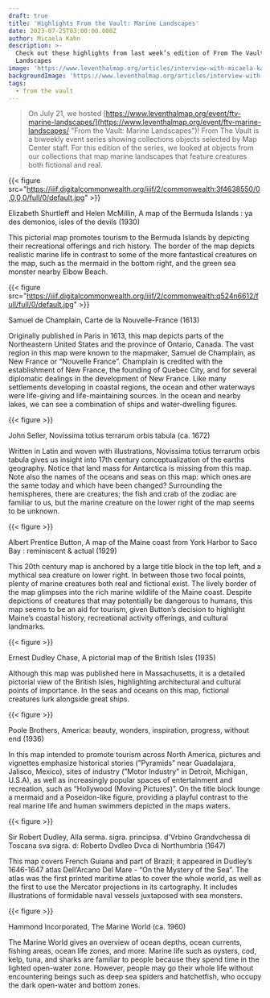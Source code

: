 ```yaml
---
draft: true
title: 'Highlights From the Vault: Marine Landscapes'
date: 2023-07-25T03:00:00.000Z
author: Micaela Kahn
description: >-
  Check out these highlights from last week’s edition of From The Vault: Marine
  Landscapes
image: 'https://www.leventhalmap.org/articles/interview-with-micaela-kahn/'
backgroundImage: 'https://www.leventhalmap.org/articles/interview-with-micaela-kahn/'
tags:
  - from the vault
---
```


> On July 21, we hosted [https://www.leventhalmap.org/event/ftv-marine-landscapes/](https://www.leventhalmap.org/event/ftv-marine-landscapes/ "From the Vault: Marine Landscapes")! From The Vault is a biweekly event series showing collections objects selected by Map Center staff. For this edition of the series, we looked at objects from our collections that map marine landscapes that feature creatures both fictional and real.

{{< figure src="https://iiif.digitalcommonwealth.org/iiif/2/commonwealth:3f4638550/0,0,0,0/full/0/default.jpg" >}}

Elizabeth Shurtleff and Helen McMillin, A map of the Bermuda Islands : ya des demonios, isles of the devils (1930)

This pictorial map promotes tourism to the Bermuda Islands by depicting their recreational offerings and rich history. The border of the map depicts realistic marine life in contrast to some of the more fantastical creatures on the map, such as the mermaid in the bottom right, and the green sea monster nearby Elbow Beach.

{{< figure src="https://iiif.digitalcommonwealth.org/iiif/2/commonwealth:q524n6612/full/full/0/default.jpg" >}}

Samuel de Champlain, Carte de la Nouvelle-France (1613)

Originally published in Paris in 1613, this map depicts parts of the Northeastern United States and the province of Ontario, Canada. The vast region in this map were known to the mapmaker, Samuel de Champlain, as New France or “Nouvelle France”. Champlain is credited with the establishment of New France, the founding of Quebec City, and for several diplomatic dealings in the development of New France. Like many settlements developing in coastal regions, the ocean and other waterways were life-giving and life-maintaining sources. In the ocean and nearby lakes, we can see a combination of ships and water-dwelling figures.

{{< figure >}}

John Seller, Novissima totius terrarum orbis tabula (ca. 1672)

Written in Latin and woven with illustrations, Novissima totius terrarum orbis tabula gives us insight into 17th century conceptualization of the earths geography. Notice that land mass for Antarctica is missing from this map. Note also the names of the oceans and seas on this map: which ones are the same today and which have been changed? Surrounding the hemispheres, there are creatures; the fish and crab of the zodiac are familiar to us, but the marine creature on the lower right of the map seems to be unknown.

{{< figure >}}

Albert Prentice Button, A map of the Maine coast from York Harbor to Saco Bay : reminiscent & actual (1929)

This 20th century map is anchored by a large title block in the top left, and a mythical sea creature on lower right. In between those two focal points, plenty of marine creatures both real and fictional exist. The lively border of the map glimpses into the rich marine wildlife of the Maine coast. Despite depictions of creatures that may potentially be dangerous to humans, this map seems to be an aid for tourism, given Button’s decision to highlight Maine’s coastal history, recreational activity offerings, and cultural landmarks.

{{< figure >}}

Ernest Dudley Chase, A pictorial map of the British Isles (1935)

Although this map was published here in Massachusetts, it is a detailed pictorial view of the British Isles, highlighting architectural and cultural points of importance. In the seas and oceans on this map, fictional creatures lurk alongside great ships.

{{< figure >}}

Poole Brothers, America: beauty, wonders, inspiration, progress, without end (1936)

In this map intended to promote tourism across North America, pictures and vignettes emphasize historical stories (”Pyramids” near Guadalajara, Jalisco, Mexico), sites of industry (”Motor Industry” in Detroit, Michigan, U.S.A), as well as increasingly popular spaces of entertainment and recreation, such as “Hollywood (Moving Pictures)”. On the title block lounge a mermaid and a Poseidon-like figure, providing a playful contrast to the real marine life and human swimmers depicted in the maps waters.

{{< figure >}}

Sir Robert Dudley, Alla serma. sigra. principsa. d'Vrbino Grandvchessa di Toscana sva sigra. d: Roberto Dvdleo Dvca di Northumbria (1647)

This map covers French Guiana and part of Brazil; it  appeared in Dudley’s 1646-1647 atlas Dell’Arcano Del Mare  - “On the Mystery of the Sea”. The atlas was the first printed maritime atlas to cover the whole world, as well as the first to use the Mercator projections in its cartography. It includes illustrations of formidable naval vessels juxtaposed with sea monsters.

{{< figure >}}

Hammond Incorporated, The Marine World (ca. 1960)

The Marine World gives an overview of ocean depths, ocean currents, fishing areas, ocean life zones, and more. Marine life such as oysters, cod, kelp, tuna, and sharks are familiar to people because they spend time in the lighted open-water zone. However, people may go their whole life without encountering beings such as deep sea spiders and hatchetfish, who occupy the dark open-water and bottom zones.
